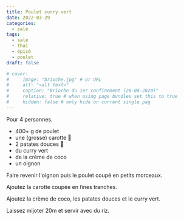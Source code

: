 ```yaml
---
title: Poulet curry vert
date: 2022-03-29
categories:
  - salé
tags:
  - salé
  - Thai
  - épicé
  - poulet
draft: false

# cover:
#     image: "brioche.jpg" # or URL
#     alt: "<alt text>"
#     caption: "Brioche du 1er confinement (26-04-2020)"
#     relative: true # when using page bundles set this to true
#     hidden: false # only hide on current single pag
---
```


Pour 4 personnes.
- 400+ g de poulet
- une (grosse) carotte 🥕
- 2 patates douces 🥔
- du curry vert
- de la crème de coco
- un oignon


Faire revenir l'oignon puis le poulet coupé en petits morceaux. 

Ajoutez la carotte coupée en fines tranches. 

Ajoutez la crème de coco, les patates douces et le curry vert.

Laissez mijoter 20m et servir avec du riz.

